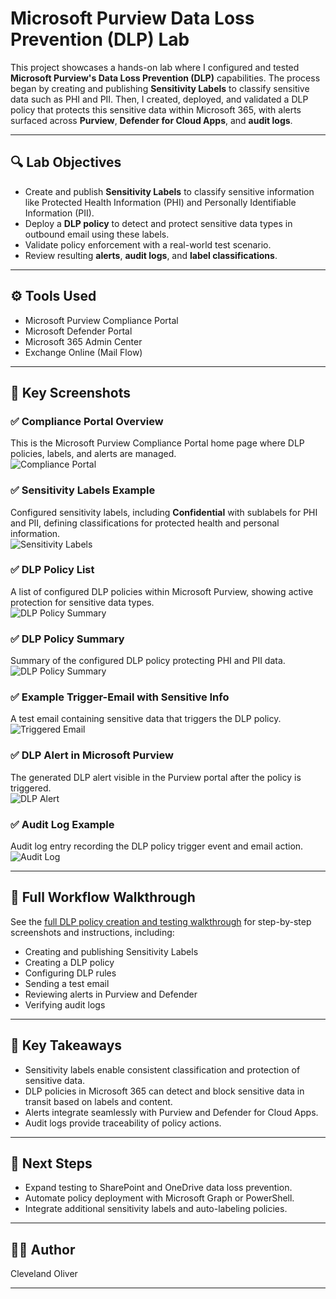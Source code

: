 # Microsoft Purview Data Loss Prevention (DLP) Lab

This project showcases a hands-on lab where I configured and tested **Microsoft Purview's Data Loss Prevention (DLP)** capabilities. The process began by creating and publishing **Sensitivity Labels** to classify sensitive data such as PHI and PII. Then, I created, deployed, and validated a DLP policy that protects this sensitive data within Microsoft 365, with alerts surfaced across **Purview**, **Defender for Cloud Apps**, and **audit logs**.

---

## 🔍 Lab Objectives
- Create and publish **Sensitivity Labels** to classify sensitive information like Protected Health Information (PHI) and Personally Identifiable Information (PII).  
- Deploy a **DLP policy** to detect and protect sensitive data types in outbound email using these labels.  
- Validate policy enforcement with a real-world test scenario.  
- Review resulting **alerts**, **audit logs**, and **label classifications**.

---

## ⚙️ Tools Used
- Microsoft Purview Compliance Portal  
- Microsoft Defender Portal  
- Microsoft 365 Admin Center  
- Exchange Online (Mail Flow)

---

## 📸 Key Screenshots

### ✅ Compliance Portal Overview  
This is the Microsoft Purview Compliance Portal home page where DLP policies, labels, and alerts are managed.  
![Compliance Portal](Screenshots/01-purview-compliance-portal-overview.png)

### ✅ Sensitivity Labels Example  
Configured sensitivity labels, including **Confidential** with sublabels for PHI and PII, defining classifications for protected health and personal information.  
![Sensitivity Labels](Screenshots/02-dlp-sensitivity-labels.png)

### ✅ DLP Policy List  
A list of configured DLP policies within Microsoft Purview, showing active protection for sensitive data types.  
![DLP Policy Summary](Screenshots/03-dlp-policy-list.png)

### ✅ DLP Policy Summary  
Summary of the configured DLP policy protecting PHI and PII data.  
![DLP Policy Summary](Screenshots/10-dlp-policy-review-and-finish.png)

### ✅ Example Trigger-Email with Sensitive Info  
A test email containing sensitive data that triggers the DLP policy.  
![Triggered Email](Screenshots/12-dlp-and-label-trigger-email.png)

### ✅ DLP Alert in Microsoft Purview  
The generated DLP alert visible in the Purview portal after the policy is triggered.  
![DLP Alert](Screenshots/16-dlp-alert-purview.png)

### ✅ Audit Log Example  
Audit log entry recording the DLP policy trigger event and email action.  
![Audit Log](Screenshots/18-dlp-audit-search.png)

---

## 📂 Full Workflow Walkthrough

See the [full DLP policy creation and testing walkthrough](docs/dlp-walkthrough.md) for step-by-step screenshots and instructions, including:  
- Creating and publishing Sensitivity Labels  
- Creating a DLP policy  
- Configuring DLP rules  
- Sending a test email  
- Reviewing alerts in Purview and Defender  
- Verifying audit logs

---

## 🔑 Key Takeaways
- Sensitivity labels enable consistent classification and protection of sensitive data.  
- DLP policies in Microsoft 365 can detect and block sensitive data in transit based on labels and content.  
- Alerts integrate seamlessly with Purview and Defender for Cloud Apps.  
- Audit logs provide traceability of policy actions.

---

## 🚀 Next Steps
- Expand testing to SharePoint and OneDrive data loss prevention.  
- Automate policy deployment with Microsoft Graph or PowerShell.  
- Integrate additional sensitivity labels and auto-labeling policies.

---

## 👨‍💻 Author  
Cleveland Oliver

---
